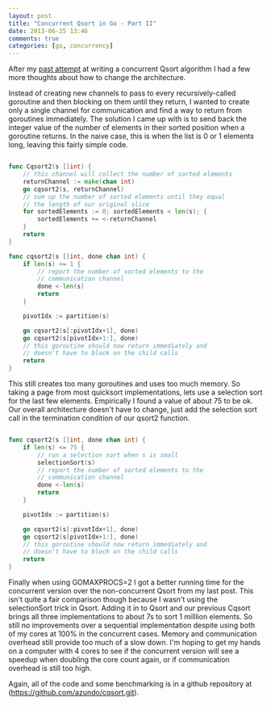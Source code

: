 ```yaml
---
layout: post
title: "Concurrent Qsort in Go - Part II"
date: 2013-06-25 13:46
comments: true
categories: [go, concurrency]
---
```


After my [past
attempt](https://azundo.github.io/blog/concurrent-quicksort-in-go) at writing a
concurrent Qsort algorithm I had a few more thoughts about how to change the
architecture.

Instead of creating new channels to pass to every recursively-called goroutine
and then blocking on them until they return, I wanted to create only a single
channel for communication and find a way to return from goroutines immediately.
The solution I came up with is to send back the integer value of the number of
elements in their sorted position when a goroutine returns. In the naive case,
this is when the list is 0 or 1 elements long, leaving this fairly simple code.

```go

func Cqsort2(s []int) {
    // this channel will collect the number of sorted elements
	returnChannel := make(chan int)
	go cqsort2(s, returnChannel)
    // sum up the number of sorted elements until they equal
    // the length of our original slice
	for sortedElements := 0; sortedElements < len(s); {
		sortedElements += <-returnChannel
	}
	return
}

func cqsort2(s []int, done chan int) {
	if len(s) <= 1 {
	    // report the number of sorted elements to the
        // communication channel
		done <-len(s)
		return
	}

	pivotIdx := partition(s)

	go cqsort2(s[:pivotIdx+1], done)
	go cqsort2(s[pivotIdx+1:], done)
    // this goroutine should now return immediately and
    // doesn't have to block on the child calls
	return
}
```

This still creates too many goroutines and uses too much memory. So taking a
page from most quicksort implementations, lets use a selection sort for the last
few elements. Empirically I found a value of about 75 to be ok. Our overall
architecture doesn't have to change, just add the selection sort call in the
termination condition of our qsort2 function.

```go

func cqsort2(s []int, done chan int) {
	if len(s) <= 75 {
        // run a selection sort when s is small
        selectionSort(s)
	    // report the number of sorted elements to the
        // communication channel
		done <-len(s)
		return
	}

	pivotIdx := partition(s)

	go cqsort2(s[:pivotIdx+1], done)
	go cqsort2(s[pivotIdx+1:], done)
    // this goroutine should now return immediately and
    // doesn't have to block on the child calls
	return
}
```

Finally when using GOMAXPROCS=2 I got a better running time for the concurrent
version over the non-concurrent Qsort from my last post. This isn't quite a fair
comparison though because I wasn't using the selectionSort trick in Qsort.
Adding it in to Qsort and our previous Cqsort brings all three implementations
to about 7s to sort 1 milllion elements. So still no improvements over a
sequential implementation despite using both of my cores at 100% in the
concurrent cases. Memory and communication overhead still provide too much of a
slow down.  I'm hoping to get my hands on a computer with 4 cores to see if the
concurrent version will see a speedup when doubling the core count again, or if
communication overhead is still too high.

Again, all of the code and some benchmarking is in a github repository at
(https://github.com/azundo/cqsort.git).
